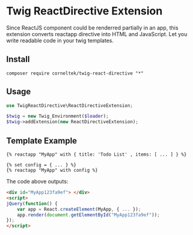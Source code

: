 Twig ReactDirective Extension
=============================
Since ReactJS component could be renderred partially in an app, this extension
converts reactapp directive into HTML and JavaScript.  Let you write readable
code in your twig templates.

## Install

    composer require corneltek/twig-react-directive "*"

## Usage

```php
use TwigReactDirective\ReactDirectiveExtension;

$twig = new Twig_Environment($loader);
$twig->addExtension(new ReactDirectiveExtension);
```

## Template Example

```twig
{% reactapp "MyApp" with { title: 'Todo List' , items: [ ... ] } %}

{% set config = { ... } %}
{% reactapp "MyApp" with config %}
```

The code above outputs:

```html
<div id="MyApp123fa9ef"> </div>
<script>
jQuery(function() {
    var app = React.createElement(MyApp, { ... });
    app.render(document.getElementById("MyApp123fa9ef"));
});
</script>
```



